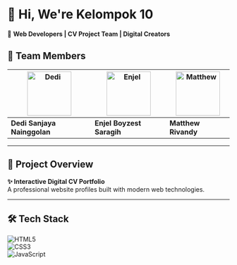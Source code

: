 # 👋 Hi, We're **Kelompok 10**  
🚀 **Web Developers | CV Project Team | Digital Creators**  

## 👥 Team Members
| <img src="https://via.placeholder.com/100" width="100" alt="Dedi"> | <img src="https://via.placeholder.com/100" width="100" alt="Enjel"> | <img src="https://via.placeholder.com/100" width="100" alt="Matthew"> |
|----------|----------|----------|
| **Dedi Sanjaya Nainggolan** | **Enjel Boyzest Saragih** | **Matthew Rivandy** |

---

## 📌 Project Overview
**✨ Interactive Digital CV Portfolio**  
A professional website profiles built with modern web technologies.

---

## 🛠 Tech Stack  
![HTML5](https://img.shields.io/badge/-HTML5-E34F26?logo=html5&logoColor=white&style=for-the-badge)  
![CSS3](https://img.shields.io/badge/-CSS3-1572B6?logo=css3&logoColor=white&style=for-the-badge)  
![JavaScript](https://img.shields.io/badge/-JavaScript-F7DF1E?logo=javascript&logoColor=black&style=for-the-badge)  
